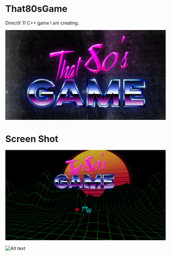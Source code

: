 # That80sGame

DirectX 11 C++ game I am creating.

![Alt text](/Screenshots/That80sGameLogo.jpg "Logo")

# Screen Shot
![Alt text](/Screenshots/That80sGameScreenShot001.jpg "Main Menu")

![Alt text](/Screenshots/That80sGameVideo002.gif "Gameplay")
